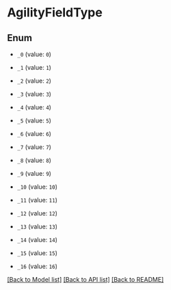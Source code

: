 # AgilityFieldType

## Enum


* `_0` (value: `0`)

* `_1` (value: `1`)

* `_2` (value: `2`)

* `_3` (value: `3`)

* `_4` (value: `4`)

* `_5` (value: `5`)

* `_6` (value: `6`)

* `_7` (value: `7`)

* `_8` (value: `8`)

* `_9` (value: `9`)

* `_10` (value: `10`)

* `_11` (value: `11`)

* `_12` (value: `12`)

* `_13` (value: `13`)

* `_14` (value: `14`)

* `_15` (value: `15`)

* `_16` (value: `16`)


[[Back to Model list]](../README.md#documentation-for-models) [[Back to API list]](../README.md#documentation-for-api-endpoints) [[Back to README]](../README.md)



